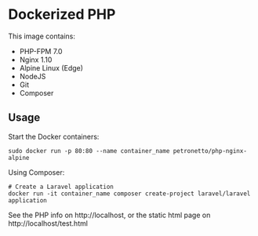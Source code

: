 Dockerized PHP
==============================================
This image contains:
- PHP-FPM 7.0
- Nginx 1.10
- Alpine Linux (Edge)
- NodeJS
- Git
- Composer

Usage
-----
Start the Docker containers:

`sudo docker run -p 80:80 --name container_name petronetto/php-nginx-alpine`

Using Composer:
```
# Create a Laravel application
docker run -it container_name composer create-project laravel/laravel application
```

See the PHP info on http://localhost, or the static html page on http://localhost/test.html

